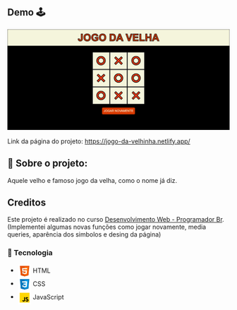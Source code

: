 
## Demo :joystick:	
![imagem projeto](https://github.com/Rhuan-Gonzaga/JogaDaVelha/blob/main/logo/velha.png)

Link da página do projeto: https://jogo-da-velhinha.netlify.app/
## :brain: Sobre o projeto:
Aquele velho e famoso jogo da velha, como o nome já diz.

## Creditos
 Este projeto é realizado no curso [Desenvolvimento Web - Programador Br](https://programadorbr.com/).<br>
(Implementei algumas novas funções como jogar novamente, media queries, aparência dos simbolos e desing da página)

### 🚀 Tecnologia

- <img src="https://github.com/Rhuan-Gonzaga/JogaDaVelha/blob/main/logo/html.png" width="30px" align="center"> HTML
- <img src="https://github.com/Rhuan-Gonzaga/JogaDaVelha/blob/main/logo/css.png" width="30px" align="center"> CSS
- <img src="https://github.com/Rhuan-Gonzaga/JogaDaVelha/blob/main/logo/javascript.png" width="30px" align="center"> JavaScript


